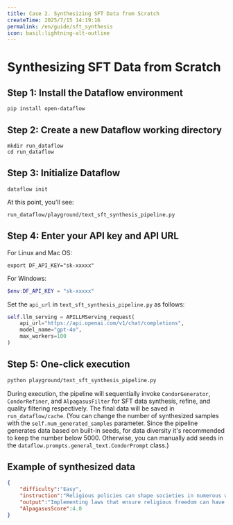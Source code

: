 ```yaml
---
title: Case 2. Synthesizing SFT Data from Scratch
createTime: 2025/7/15 14:19:16
permalink: /en/guide/sft_synthesis
icon: basil:lightning-alt-outline
---
```


# Synthesizing SFT Data from Scratch

## Step 1: Install the Dataflow environment
```shell
pip install open-dataflow
```

## Step 2: Create a new Dataflow working directory
```shell
mkdir run_dataflow
cd run_dataflow
```

## Step 3: Initialize Dataflow
```shell
dataflow init
```
At this point, you'll see:
```shell
run_dataflow/playground/text_sft_synthesis_pipeline.py
```

## Step 4: Enter your API key and API URL
For Linux and Mac OS:
```shell
export DF_API_KEY="sk-xxxxx"
```

For Windows:
```powershell
$env:DF_API_KEY = "sk-xxxxx"
```

Set the `api_url` in `text_sft_synthesis_pipeline.py` as follows:
```python
self.llm_serving = APILLMServing_request(
    api_url="https://api.openai.com/v1/chat/completions",
    model_name="gpt-4o",
    max_workers=100
)
```

## Step 5: One-click execution
```bash
python playground/text_sft_synthesis_pipeline.py
```

During execution, the pipeline will sequentially invoke `CondorGenerator`, `CondorRefiner`, and `AlpagasusFilter` for SFT data synthesis, refine, and quality filtering respectively. The final data will be saved in `run_dataflow/cache`. (You can change the number of synthesized samples with the `self.num_generated_samples` parameter. Since the pipeline generates data based on built-in seeds, for data diversity it's recommended to keep the number below 5000. Otherwise, you can manually add seeds in the `dataflow.prompts.general_text.CondorPrompt` class.)

## Example of synthesized data
```json
{
    "difficulty":"Easy",
    "instruction":"Religious policies can shape societies in numerous ways. One example is where policies for religious freedom allow diverse religions to coexist peacefully within a nation. Considering a country that recently implemented laws to ensure religious freedom for all its citizens, discuss some potential positive impacts these policies may have on social harmony and economic growth.",
    "output":"Implementing laws that ensure religious freedom can have several positive impacts on a country's social harmony and economic growth. However, it's important to also consider potential challenges and the steps necessary for realizing these benefits sustainably:\n\n1. **Social Harmony:**\n   - **Increased Tolerance and Understanding:** Religious freedom allows individuals to express their beliefs openly without fear of persecution. This can lead to greater tolerance and understanding among different religious communities, fostering social cohesion.\n   - **Reduction of Religious Conflicts:** By guaranteeing religious freedom, a country can reduce the likelihood of religious conflicts and tensions, promoting peace and stability within society. However, managing cultural differences requires ongoing dialogue and education to prevent deeply rooted prejudices from hindering social harmony.\n   - **Cultural Diversity and Enrichment:** The coexistence of diverse religious groups can enrich the cultural landscape of a nation, encouraging exchanges of ideas, traditions, and values that can enhance mutual respect and appreciation. Community engagement initiatives and educational programs can support this enrichment and ensure equitable treatment across all religious groups.\n\n2. **Economic Growth:**\n   - **Attracting Talent and Investment:** Religious freedom can make a country more attractive to international talent and investors who seek a stable and open environment to live and conduct business. This can lead to increased foreign direct investment and enhance the country's global economic standing. Governments and communities must actively promote inclusivity to maintain this attractiveness.\n   - **Boosting Tourism:** A reputation for religious inclusivity can boost tourism, as travelers often prefer destinations where diverse religious practices are respected. Religious festivals and sites can attract visitors, benefiting local economies. Policies ensuring safety and respect for all types of visitors are crucial for sustained tourism growth.\n   - **Encouraging Innovation and Entrepreneurship:** When individuals feel safe to express their beliefs and live according to their values, they are more likely to contribute positively to society. A diverse population can lead to a greater exchange of ideas, fostering innovation and creativity in business ventures and community projects. Long-term educational and community support systems are necessary to encourage continued innovation.\n\nTo provide a more comprehensive view, examining case studies of countries like Canada, which has successfully implemented religious freedom policies leading to vibrant multiculturalism and economic development, can offer valuable insights into strategies for sustaining these positive impacts.\n\nOverall, while laws promoting religious freedom can contribute to building a harmonious society and driving economic growth, acknowledging challenges and implementing supportive measures are essential for achieving and maintaining these benefits over time.",
    "AlpagasusScore":4.0
}
```